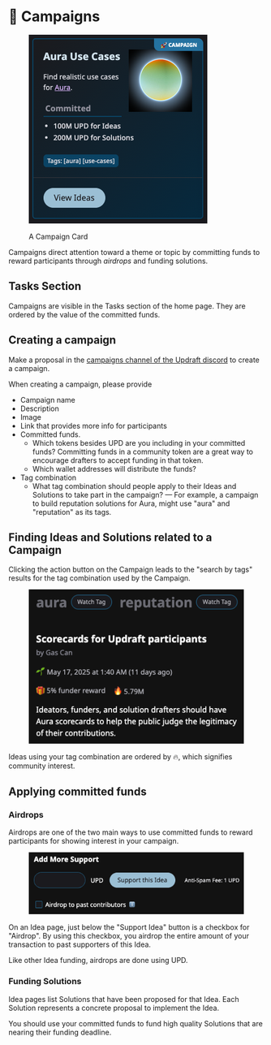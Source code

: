 # 🚀 Campaigns

<figure><img src="../.gitbook/assets/campaign.png" alt=""><figcaption><p>A Campaign Card</p></figcaption></figure>

Campaigns direct attention toward a theme or topic by committing funds to reward participants through _airdrops_ and funding solutions.

## Tasks Section

Campaigns are visible in the Tasks section of the home page. They are ordered by the value of the committed funds.

## Creating a campaign

Make a proposal in the [campaigns channel of the Updraft discord](https://discord.gg/w8At3Vd74K) to create a campaign.

When creating a campaign, please provide

* Campaign name
* Description
* Image
* Link that provides more info for participants
* Committed funds.
  * Which tokens besides UPD are you including in your committed funds? Committing funds in a community token are a great way to encourage drafters to accept funding in that token.
  * Which wallet addresses will distribute the funds?
* Tag combination
  * What tag combination should people apply to their Ideas and Solutions to take part in the campaign? — For example, a campaign to build reputation solutions for Aura, might use "aura" and "reputation" as its tags.

## Finding Ideas and Solutions related to a Campaign

Clicking the action button on the Campaign leads to the "search by tags" results for the tag combination used by the Campaign.

<figure><img src="../.gitbook/assets/tag-combination.png" alt=""><figcaption></figcaption></figure>

Ideas using your tag combination are ordered by 🔥, which signifies community interest.

## Applying committed funds

### Airdrops

Airdrops are one of the two main ways to use committed funds to reward participants for showing interest in your campaign.

<figure><img src="../.gitbook/assets/airdrop.png" alt=""><figcaption></figcaption></figure>

On an Idea page, just below the "Support Idea" button is a checkbox for "Airdrop". By using this checkbox, you airdrop the entire amount of your transaction to past supporters of this Idea.

Like other Idea funding, airdrops are done using UPD.

### Funding Solutions

Idea pages list Solutions that have been proposed for that Idea. Each Solution represents a concrete proposal to implement the Idea.

You should use your committed funds to fund high quality Solutions that are nearing their funding deadline.
